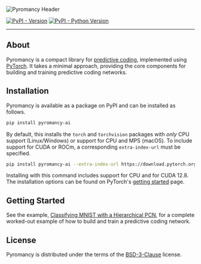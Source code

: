 ![Pyromancy Header](misc/assets/pyromancy-github-header.png)

[![PyPI - Version](https://img.shields.io/pypi/v/pyromancy-ai.svg)](https://pypi.org/project/pyromancy-ai)
[![PyPI - Python Version](https://img.shields.io/pypi/pyversions/pyromancy-ai.svg)](https://pypi.org/project/pyromancy-ai)

-----

## About
Pyromancy is a compact library for [predictive coding](https://arxiv.org/abs/2407.04117), implemented using [PyTorch](https://github.com/pytorch/pytorch). It takes a minimal approach, providing the core components for building and training predictive coding networks.

## Installation
Pyromancy is available as a package on PyPI and can be installed as follows.

```bash
pip install pyromancy-ai
```

By default, this installs the `torch` and `torchvision` packages with *only* CPU support (Linux/Windows) or support for CPU and MPS (macOS). To include support for CUDA or ROCm, a corresponding ``extra-index-url`` must be specified.

```bash
pip install pyromancy-ai --extra-index-url https://download.pytorch.org/whl/cu128
```

Installing with this command includes support for CPU and for CUDA 12.8. The installation options can be found on PyTorch's [getting started](https://pytorch.org/get-started/locally/) page.

## Getting Started
See the example, [Classifying MNIST with a Hierarchical PCN](https://pyromancy.ai/en/latest/tutorials/mnist-classifier-pcn.html), for a complete worked-out example of how to build and train a predictive coding network.

## License
Pyromancy is distributed under the terms of the [BSD-3-Clause](https://spdx.org/licenses/BSD-3-Clause.html) license.
